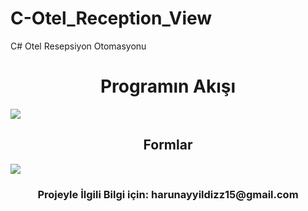 # C-Otel_Reception_View
C# Otel Resepsiyon Otomasyonu

<div align="center"><h1> Programın Akışı </h1> </div>
<img style="-webkit-user-select: none;margin: auto;" src="https://www.resimag.com/p1/9b6060de6ba.gif">
<div align="center"><h2>Formlar </h2> </div>
<img style="-webkit-user-select: none;margin: auto;" src="https://www.resimag.com/p1/22ad9ccfb03.gif">
<div align="center"><h3> Projeyle İlgili Bilgi için: harunayyildizz15@gmail.com </h3> </div>
